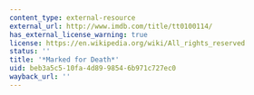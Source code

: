 ```yaml
---
content_type: external-resource
external_url: http://www.imdb.com/title/tt0100114/
has_external_license_warning: true
license: https://en.wikipedia.org/wiki/All_rights_reserved
status: ''
title: '*Marked for Death*'
uid: beb3a5c5-10fa-4d89-9854-6b971c727ec0
wayback_url: ''
---
```

